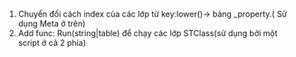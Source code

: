 
1. Chuyển đổi cách index của các lớp từ key:lower()-> bảng _property.( Sử dụng Meta ở trên)
1. Add func: Run(string|table) để chạy các lớp STClass(sử dụng bởi một script ở cả 2 phía)
